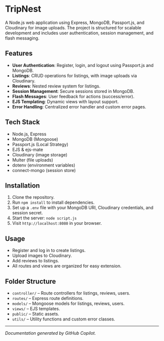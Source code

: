 # TripNest

A Node.js web application using Express, MongoDB, Passport.js, and Cloudinary for image uploads. The project is structured for scalable development and includes user authentication, session management, and flash messaging.

## Features

- **User Authentication**: Register, login, and logout using Passport.js and MongoDB.
- **Listings**: CRUD operations for listings, with image uploads via Cloudinary.
- **Reviews**: Nested review system for listings.
- **Session Management**: Secure sessions stored in MongoDB.
- **Flash Messages**: User feedback for actions (success/error).
- **EJS Templating**: Dynamic views with layout support.
- **Error Handling**: Centralized error handler and custom error pages.

## Tech Stack

- Node.js, Express
- MongoDB (Mongoose)
- Passport.js (Local Strategy)
- EJS & ejs-mate
- Cloudinary (image storage)
- Multer (file uploads)
- dotenv (environment variables)
- connect-mongo (session store)

## Installation

1. Clone the repository.
2. Run `npm install` to install dependencies.
3. Set up a `.env` file with your MongoDB URI, Cloudinary credentials, and session secret.
4. Start the server: `node script.js`
5. Visit `http://localhost:8080` in your browser.

## Usage

- Register and log in to create listings.
- Upload images to Cloudinary.
- Add reviews to listings.
- All routes and views are organized for easy extension.

## Folder Structure

- `controller/` – Route controllers for listings, reviews, users.
- `routes/` – Express route definitions.
- `models/` – Mongoose models for listings, reviews, users.
- `views/` – EJS templates.
- `public/` – Static assets.
- `utils/` – Utility functions and custom error classes.

---

*Documentation generated by GitHub Copilot.*
